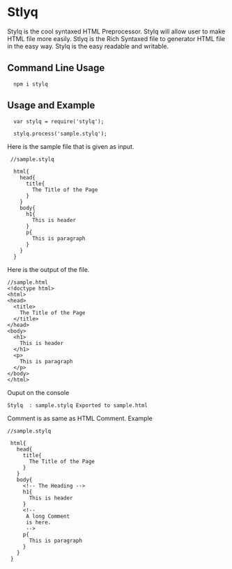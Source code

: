 # Stlyq
Stylq is the cool syntaxed HTML Preprocessor.
Stylq will allow user to make HTML file more easily.
Stlyq is the Rich Syntaxed file to generator HTML file in the easy way.  Stylq is the easy readable and writable.

## Command Line Usage

```
  npm i stylq
```

## Usage and Example

```
  var stylq = require('stylq');

  stylq.process('sample.stylq');

```
  Here is the sample file that is given as input.
```
 //sample.stylq

  html{
    head{
      title{
        The Title of the Page
      }
    }
    body{
      h1{
        This is header
      }
      p{
        This is paragraph
      }
    }
  }
  ```

  Here is the output of the file.

  ```
  //sample.html
<!doctype html>
<html>
  <head>
    <title>
      The Title of the Page
    </title>
  </head>
  <body>
    <h1>
      This is header
    </h1>
    <p>
      This is paragraph
    </p>
  </body>
</html>
  ```

  Ouput on the console

  ```
  Stylq  : sample.stylq Exported to sample.html
  ```

  Comment is as same as HTML Comment.
  Example
  ```
  //sample.stylq

   html{
     head{
       title{
         The Title of the Page
       }
     }
     body{
       <!-- The Heading -->
       h1{
         This is header
       }
       <!--
        A long Comment
        is here.
        -->
       p{
         This is paragraph
       }
     }
   }
  ```
